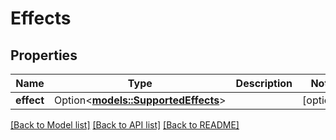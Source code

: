 # Effects

## Properties

Name | Type | Description | Notes
------------ | ------------- | ------------- | -------------
**effect** | Option<[**models::SupportedEffects**](SupportedEffects.md)> |  | [optional]

[[Back to Model list]](../README.md#documentation-for-models) [[Back to API list]](../README.md#documentation-for-api-endpoints) [[Back to README]](../README.md)


